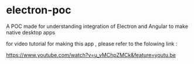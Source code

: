 # electron-poc
A POC made for understanding integration of Electron and Angular to make native desktop apps 

for video tutorial for making this app , please refer to the folowing link :

https://www.youtube.com/watch?v=u_vMChpZMCk&feature=youtu.be 
